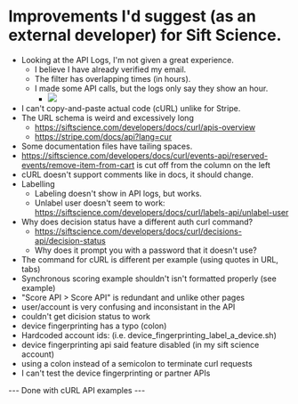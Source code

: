 # Improvements I'd suggest (as an external developer) for Sift Science.

- Looking at the API Logs, I'm not given a great experience.
  - I believe I have already verified my email.
  - The filter has overlapping times (in hours).
  - I made some API calls, but the logs only say they show an hour.
    - ![](https://cloud.githubusercontent.com/assets/744973/19218806/3fdabd86-8db8-11e6-8dc5-4e2801092be2.png)
- I can't copy-and-paste actual code (cURL) unlike for Stripe.
- The URL schema is weird and excessively long
  - https://siftscience.com/developers/docs/curl/apis-overview
  - https://stripe.com/docs/api?lang=cur
- Some documentation files have tailing spaces.
- https://siftscience.com/developers/docs/curl/events-api/reserved-events/remove-item-from-cart is cut off from the column on the left
- cURL doesn't support comments like in docs, it should change.
- Labelling
  - Labeling doesn't show in API logs, but works.
  - Unlabel user doesn't seem to work: https://siftscience.com/developers/docs/curl/labels-api/unlabel-user
- Why does decision status have a different auth curl command?
  - https://siftscience.com/developers/docs/curl/decisions-api/decision-status
  - Why does it prompt you with a password that it doesn't use?
- The command for cURL is different per example (using quotes in URL, tabs)
- Synchronous scoring example shouldn't isn't formatted properly (see example)
- "Score API > Score API" is redundant and unlike other pages
- user/account is very confusing and inconsistant in the API
- couldn't get dicision status to work
- device fingerprinting has a typo (colon)
- Hardcoded account ids: (i.e. device_fingerprinting_label_a_device.sh)
- device fingerprinting api said feature disabled (in my sift science account)
- using a colon instead of a semicolon to terminate curl requests
- I can't test the device fingerprinting or partner APIs

--- Done with cURL API examples ---

